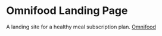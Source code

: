 
# Omnifood Landing Page

A landing site for a healthy meal subscription plan. 
[Omnifood ](https://cagl18.github.io/Omnifood/)
